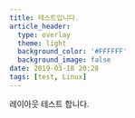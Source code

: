 ```yaml
---
title: 테스트입니다.
article_header:
  type: overlay
  theme: light
  background_color: '#FFFFFF'
  background_image: false
date: 2019-03-18 20:28
tags: [test, Linux]
---
```

  
레이아웃 테스트 합니다.  